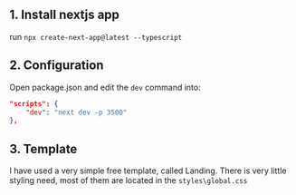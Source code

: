
## 1. Install nextjs app
run `npx create-next-app@latest --typescript`

## 2. Configuration

Open package.json and edit the `dev` command into: 

```json
"scripts": {
    "dev": "next dev -p 3500"
},
```

## 3. Template

I have used a very simple free template, called Landing. There is very little styling need, most of them are located in the 
`styles\global.css`